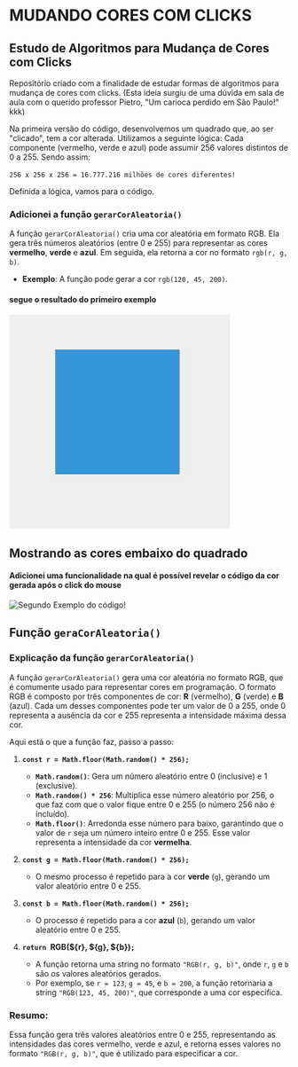# MUDANDO CORES COM CLICKS

## Estudo de Algoritmos para Mudança de Cores com Clicks

Repositório criado com a finalidade de estudar formas de algoritmos para mudança de cores com clicks. (Esta ideia surgiu de uma dúvida em sala de aula com o querido professor Pietro, "Um carioca perdido em São Paulo!" kkk)

Na primeira versão do código, desenvolvemos um quadrado que, ao ser "clicado", tem a cor alterada. Utilizamos a seguinte lógica: Cada componente (vermelho, verde e azul) pode assumir 256 valores distintos de 0 a 255. Sendo assim:

`256 x 256 x 256 = 16.777.216 milhões de cores diferentes!`

Definida a lógica, vamos para o código.


### Adicionei a função `gerarCorAleatoria()`

A função `gerarCorAleatoria()` cria uma cor aleatória em formato RGB. Ela gera três números aleatórios (entre 0 e 255) para representar as cores **vermelho**, **verde** e **azul**. Em seguida, ela retorna a cor no formato `rgb(r, g, b)`.

- **Exemplo**: A função pode gerar a cor `rgb(120, 45, 200)`.




#### segue o resultado do primeiro exemplo

<img src="video1.gif" alt="Primeiro Exemplo do código!">

## 
## Mostrando as cores embaixo do quadrado

#### Adicionei uma funcionalidade na qual é possível revelar o código da cor gerada após o click do mouse

<img src="video2.gif" alt="Segundo Exemplo do código!">



## Função `geraCorAleatoria()`


### Explicação da função `gerarCorAleatoria()`

A função `gerarCorAleatoria()` gera uma cor aleatória no formato RGB, que é comumente usado para representar cores em programação. O formato RGB é composto por três componentes de cor: **R** (vermelho), **G** (verde) e **B** (azul). Cada um desses componentes pode ter um valor de 0 a 255, onde 0 representa a ausência da cor e 255 representa a intensidade máxima dessa cor.

Aqui está o que a função faz, passo a passo:

1. **`const r = Math.floor(Math.random() * 256);`**
   - **`Math.random()`**: Gera um número aleatório entre 0 (inclusive) e 1 (exclusive).
   - **`Math.random() * 256`**: Multiplica esse número aleatório por 256, o que faz com que o valor fique entre 0 e 255 (o número 256 não é incluído).
   - **`Math.floor()`**: Arredonda esse número para baixo, garantindo que o valor de `r` seja um número inteiro entre 0 e 255. Esse valor representa a intensidade da cor **vermelha**.

2. **`const g = Math.floor(Math.random() * 256);`**
   - O mesmo processo é repetido para a cor **verde** (`g`), gerando um valor aleatório entre 0 e 255.

3. **`const b = Math.floor(Math.random() * 256);`**
   - O processo é repetido para a cor **azul** (`b`), gerando um valor aleatório entre 0 e 255.

4. **`return `RGB(${r}, ${g}, ${b})`;`**
   - A função retorna uma string no formato `"RGB(r, g, b)"`, onde `r`, `g` e `b` são os valores aleatórios gerados.
   - Por exemplo, se `r = 123`, `g = 45`, e `b = 200`, a função retornaria a string `"RGB(123, 45, 200)"`, que corresponde a uma cor específica.

### Resumo:
Essa função gera três valores aleatórios entre 0 e 255, representando as intensidades das cores vermelho, verde e azul, e retorna esses valores no formato `"RGB(r, g, b)"`, que é utilizado para especificar a cor.

